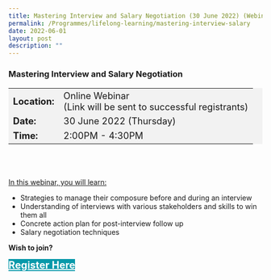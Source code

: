 ```yaml
---
title: Mastering Interview and Salary Negotiation (30 June 2022) (Webinar)
permalink: /Programmes/lifelong-learning/mastering-interview-salary
date: 2022-06-01
layout: post
description: ""
---
```



### Mastering Interview and Salary Negotiation ###

<table  style="font-size:130%; background-color:#f2f2f2">
	<tbody>
		<tr>
			 <td><b>Location:</b></td><td>Online Webinar<br>(Link will be sent to successful registrants)</td>
		</tr>
		<tr>
		 <td><b>Date:</b> </td><td>30 June 2022 (Thursday)</td>
		</tr>
		<tr>
			<td> <b>Time:</b> </td><td>2:00PM - 4:30PM</td>
		</tr>
	</tbody>
</table>

<div style="padding:35px 0 0 0">
	<p><u>In this webinar, you will learn:</u></p>
	<ul>
		<li>Strategies to manage their composure before and during an interview</li>
		<li>Understanding of interviews with various stakeholders and skills to win them all</li>
		<li>Concrete action plan for post-interview follow up</li>
		<li>Salary negotiation techniques</li>
	</ul>
</div>

<b>Wish to join?</b>
<div>
	<a href="https://go.gov.sg/vs-300622" style="font-size:20px; width:35%; height:60px; background-color:#0899AA; color:white" class="bp-button"><b>Register Here</b></a>
</div>